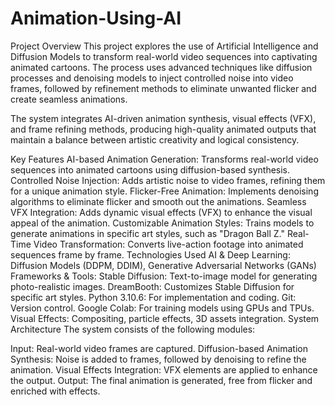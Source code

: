 # Animation-Using-AI

Project Overview
This project explores the use of Artificial Intelligence and Diffusion Models to transform real-world video sequences into captivating animated cartoons. The process uses advanced techniques like diffusion processes and denoising models to inject controlled noise into video frames, followed by refinement methods to eliminate unwanted flicker and create seamless animations.

The system integrates AI-driven animation synthesis, visual effects (VFX), and frame refining methods, producing high-quality animated outputs that maintain a balance between artistic creativity and logical consistency.

Key Features
AI-based Animation Generation: Transforms real-world video sequences into animated cartoons using diffusion-based synthesis.
Controlled Noise Injection: Adds artistic noise to video frames, refining them for a unique animation style.
Flicker-Free Animation: Implements denoising algorithms to eliminate flicker and smooth out the animations.
Seamless VFX Integration: Adds dynamic visual effects (VFX) to enhance the visual appeal of the animation.
Customizable Animation Styles: Trains models to generate animations in specific art styles, such as "Dragon Ball Z."
Real-Time Video Transformation: Converts live-action footage into animated sequences frame by frame.
Technologies Used
AI & Deep Learning: Diffusion Models (DDPM, DDIM), Generative Adversarial Networks (GANs)
Frameworks & Tools:
Stable Diffusion: Text-to-image model for generating photo-realistic images.
DreamBooth: Customizes Stable Diffusion for specific art styles.
Python 3.10.6: For implementation and coding.
Git: Version control.
Google Colab: For training models using GPUs and TPUs.
Visual Effects: Compositing, particle effects, 3D assets integration.
System Architecture
The system consists of the following modules:

Input: Real-world video frames are captured.
Diffusion-based Animation Synthesis: Noise is added to frames, followed by denoising to refine the animation.
Visual Effects Integration: VFX elements are applied to enhance the output.
Output: The final animation is generated, free from flicker and enriched with effects.
